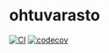 # ohtuvarasto

[![CI](https://github.com/Mersikka/ohtuvarasto/actions/workflows/main.yml/badge.svg)](https://github.com/Mersikka/ohtuvarasto/actions)
[![codecov](https://codecov.io/github/Mersikka/ohtuvarasto/graph/badge.svg?token=MEVGX61981)](https://codecov.io/github/Mersikka/ohtuvarasto)
